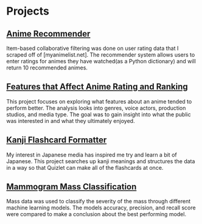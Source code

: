 # Projects
## [Anime Recommender](https://dexkluu.github.io/Anime-recommender/)
Item-based collaborative filtering was done on user rating data that I scraped off of [myanimelist.net]. The recommender system allows users to enter ratings for animes they have watched(as a Python dictionary) and will return 10 recommended animes.

## [Features that Affect Anime Rating and Ranking](https://dexkluu.github.io/Features-affecting-animated-media-rating-and-rank/)
This project focuses on exploring what features about an anime tended to perform better. The analysis looks into genres, voice actors, production studios, and media type. The goal was to gain insight into what the public was interested in and what they ultimately enjoyed.

## [Kanji Flashcard Formatter](https://dexkluu.github.io/Kanji-Flashcard-Structure/)
My interest in Japanese media has inspired me try and learn a bit of Japanese. This project searches up kanji meanings and structures the data in a way so that Quizlet can make all of the flashcards at once.

## [Mammogram Mass Classification](https://dexkluu.github.io/Mammogram-Mass-Classification/)
Mass data was used to classify the severity of the mass through different machine learning models. The models accuracy, precision, and recall score were compared to make a conclusion about the best performing model.
